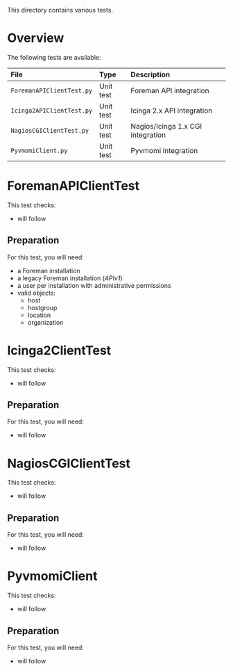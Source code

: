 This directory contains various tests.

# Overview
The following tests are available:

| File          | Type | Description |
|:------------- |:---- |:----------- |
| `ForemanAPIClientTest.py` | Unit test | Foreman API integration |
| `Icinga2APIClientTest.py` | Unit test | Icinga 2.x API integration |
| `NagiosCGIClientTest.py` | Unit test | Nagios/Icinga 1.x CGI integration |
| `PyvmomiClient.py` | Unit test | Pyvmomi integration |

# ForemanAPIClientTest
This test checks:
- will follow

## Preparation
For this test, you will need:
- a Foreman installation
- a legacy Foreman installation (*APIv1*)
- a user per installation with administrative permissions
- valid objects:
  - host
  - hostgroup
  - location
  - organization

# Icinga2ClientTest
This test checks:
- will follow

## Preparation
For this test, you will need:
- will follow

# NagiosCGIClientTest
This test checks:
- will follow

## Preparation
For this test, you will need:
- will follow

# PyvmomiClient
This test checks:
- will follow

## Preparation
For this test, you will need:
- will follow
